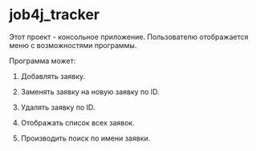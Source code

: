 # job4j_tracker

Этот проект - консольное приложение. Пользователю отображается меню с возможностями программы.

Программа может:

1. Добавлять заявку.

2. Заменять заявку на новую заявку по ID.

3. Удалять заявку по ID.

4. Отображать список всех заявок.

5. Производить поиск по имени заявки.
